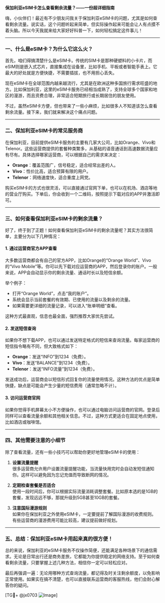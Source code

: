 **保加利亚eSIM卡怎么查看剩余流量？——一份超详细指南**

嗨，小伙伴们！最近有不少朋友问我关于保加利亚eSIM卡的问题，尤其是如何查看剩余流量。说实话，这个问题听起来简单，但实际操作起来可能会让人有点摸不着头脑。所以今天我就来给大家好好科普一下，如何轻松搞定这件事儿！

---

### **一、什么是eSIM卡？为什么它这么火？**

首先，咱们得搞清楚什么是eSIM卡。传统的SIM卡是那种硬塑料的小卡片，而eSIM则是嵌入式芯片，直接集成在设备里，比如手机、平板或者智能手表上。它最大的好处就是方便快捷，不需要插拔，也不用担心丢失。

现在eSIM卡在全球范围内越来越流行，尤其是在欧洲这种多国旅行需求旺盛的地方。比如保加利亚，这里的eSIM卡服务已经相当成熟了，支持全球多个国家和地区的漫游，而且资费合理，非常适合短期旅行或长期居住的朋友使用。

不过，虽然eSIM卡方便，但也带来了一些小麻烦，比如很多人不知道该怎么查看剩余流量。接下来，我们就来解决这个痛点问题。

---

### **二、保加利亚eSIM卡的常见服务商**

在保加利亚，目前提供eSIM卡服务的主要有几家大公司，比如Orange、Vivo和Telenor。这些运营商提供的套餐种类繁多，从基础的语音通话到高速数据流量应有尽有。具体选择哪家运营商，可以根据自己的需求来决定：

- **Orange**：覆盖范围广，信号稳定，适合经常出差的人。
- **Vivo**：性价比高，适合预算有限的用户。
- **Telenor**：网络速度快，适合重度上网党。

购买eSIM卡的方式也很灵活，可以直接通过官网下单，也可以在机场、酒店等地的营业厅购买。下单后，你会收到一个二维码，按照提示下载对应的APP并激活即可。

---

### **三、如何查看保加利亚eSIM卡的剩余流量？**

好了，终于到了正题！如何查看保加利亚eSIM卡的剩余流量呢？其实方法很简单，主要分为以下几种情况：

#### **1. 通过运营商官方APP查看**
大多数运营商都会有自己的官方APP，比如Orange的“Orange World”、Vivo的“Vivo Mobile”等。你可以先下载对应运营商的APP，然后登录你的账户。一般来说，APP会自动显示你的剩余流量、通话时长以及短信余额。

举个例子：
- 打开“Orange World”，点击“我的账户”。
- 系统会显示当前套餐的有效期、已使用的流量以及剩余的流量。
- 如果需要更详细的流量记录，可以进入“账单明细”查看。

这种方式最直观，信息也最全面，强烈推荐大家优先尝试。

#### **2. 发送短信查询**
如果你不想下载APP，也可以通过发送特定格式的短信来查询流量。每家运营商的短信指令略有不同，但大致格式如下：

- **Orange**：发送“INFO”到1234（免费）。
- **Vivo**：发送“BALANCE”到1234（免费）。
- **Telenor**：发送“INFO流量”到1234（免费）。

发送成功后，运营商会以短信形式回复你的流量使用情况。这种方法的优点是简单快捷，缺点是可能会产生少量的短信费用（通常忽略不计）。

#### **3. 访问运营商官网**
如果你觉得手机屏幕太小不方便操作，也可以通过电脑访问运营商的官网。登录后同样可以查看流量余额和其他相关信息。不过，这种方式更适合在固定地点使用，比如酒店或咖啡馆。

---

### **四、其他需要注意的小细节**

除了查看流量，还有一些小技巧可以帮助你更好地管理eSIM卡的使用：

1. **设置流量提醒**  
   很多运营商允许用户设置流量提醒功能，当流量快用完时会自动发短信通知你。这样可以避免因为忘记充值而导致断网的情况。

2. **定期检查套餐是否适合**  
   使用一段时间后，你可以根据实际流量消耗调整套餐。比如原本选的是1GB的套餐，发现远远不够，那就升级到5GB甚至10GB的套餐。

3. **注意国际漫游规则**  
   如果你在保加利亚之外使用eSIM卡，一定要提前了解国际漫游的收费规则。有些运营商的漫游费用可能比较高，建议提前做好规划。

---

### **五、总结：保加利亚eSIM卡用起来真的很方便！**

总的来说，保加利亚的eSIM卡服务不仅操作简便，还能满足各种场景下的通信需求。无论是日常出行还是商务差旅，它都能为你提供稳定的网络支持。至于如何查看剩余流量，只要掌握上述几种方法，相信你一定可以轻松应对。

最后再强调一遍：无论用哪种方式查询流量，都记得及时关注剩余额度，以免影响正常使用。如果实在搞不清楚，也可以直接联系运营商的客服热线，他们会耐心解答你的疑问。

[TG💪+ @jx0703 ![Image](https://github.com/user-attachments/assets/dbca1d08-cadb-493c-b0ec-ad6f7a83f270)]